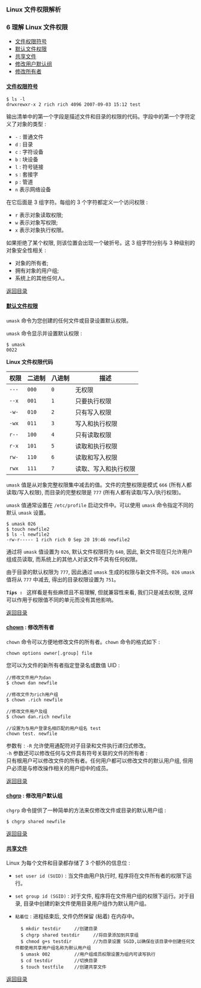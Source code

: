 ### Linux 文件权限解析

### 6 理解 Linux 文件权限

- [文件权限符号](#文件权限符号)
- [默认文件权限](#默认文件权限)
- [共享文件](#共享文件)
- [修改用户默认组](#chgrp)
- [修改所有者](#chown) 


#### [文件权限符号](id:文件权限符号)

    $ ls -l
    drwxrewxr-x 2 rich rich 4096 2007-09-03 15:12 test
    
输出清单中的第一个字段是描述文件和目录的权限的代码。字段中的第一个字符定义了对象的类型 : 

- `-` : 普通文件
- `d` : 目录
- `c` : 字符设备
- `b` : 块设备
- `l` : 符号链接
- `s` : 套接字
- `p` : 管道
- `n` 表示网络设备

在它后面是 3 组字符。每组的 3 个字符都定义一个访问权限 : 

- `r` 表示对象读取权限;
- `w` 表示对象写权限;
- `x` 表示对象执行权限。

如果拒绝了某个权限, 则该位置会出现一个破折号。这 3 组字符分别与 3 种级别的对象安全性相关 :   

- 对象的所有者;
- 拥有对象的用户组;
- 系统上的其他任何人。 

[返回目录](#toc)

#### [默认文件权限](id:默认文件权限)

`umask` 命令为您创建的任何文件或目录设置默认权限。  

`umask` 命令显示并设置默认权限 : 

    $ umask
    0022
    
**Linux 文件权限代码**  

权限 | 二进制 | 八进制 | 描述
----|---|---|---
`---` | `000` | `0` | 无权限
`--x` | `001` | `1` | 只要执行权限
`-w-` | `010` | `2` | 只有写入权限
`-wx` | `011` | `3` | 写入和执行权限
`r--` | `100` | `4` | 只有读取权限
`r-x` | `101` | `5` | 读取和执行权限
`rw-` | `110` | `6` | 读取和写入权限
`rwx` | `111` | `7` | 读取、写入和执行权限

`umask` 值是从对象完整权限集中减去的值。文件的完整权限是模式 `666` (所有人都读取/写入权限), 而目录的完整权限是 `777` (所有人都有读取/写入/执行权限)。  

`umask` 值通常设置在 `/etc/profile` 启动文件中。可以使用 `umask` 命令指定不同的默认 `umask` 设置。

    $ umask 026
    $ touch newfile2
    $ ls -l newfile2
    -rw-r----- 1 rich rich 0 Sep 20 19:46 newfile2
通过将 `umask` 值设置为 `026`, 默认文件权限将为 `640`, 因此, 新文件现在只允许用户组成员读取, 而系统上的其他人对该文件不具有任何权限。

由于目录的默认权限为 `777`, 因此通过 `umask` 生成的权限与新文件不同。`026` `umask` 值将从 `777` 中减去, 得出的目录权限设置为 `751`。

**`Tips : `** 这样看是有些麻烦且不易理解, 但就兼容性来看, 我们只是减去权限, 这样可以作用于权限值不同的单元而没有其他影响。

[返回目录](#toc)


#### [chown](id:chown) : 修改所有者 

`chown` 命令可以方便地修改文件的所有者。`chown` 命令的格式如下 : 

    chown options owner[.group] file
您可以为文件的新所有者指定登录名或数值 UID : 

    //修改文件用户为dan
    $ chown dan newfile
    
    //修改文件为rich用户组
    $ chown .rich newfile
    
    //修改文件用户及组
    $ chown dan.rich newfile
    
    //设置为与用户登录名相匹配的用户组名 test
    chown test. newfile
参数有 : `-R` 允许使用通配符对子目录和文件执行递归式修改。  
`-h` 参数还可以修改任何与文件具有符号关联的文件的所有者 :   
    只有根用户可以修改文件的所有者。任何用户都可以修改文件的默认用户组, 但用户必须是与修改操作相关的用户组中的成员。


[返回目录](#toc)


#### [chgrp](id:chgrp) : 修改用户默认组

`chgrp` 命令提供了一种简单的方法来仅修改文件或目录的默认用户组 :  

    $ chgrp shared newfile
    
[返回目录](#toc)

####  [共享文件](id:共享文件)
Linux 为每个文件和目录都存储了 3 个额外的信息位 : 

- `set user id (SUID)` : 当文件由用户执行时, 程序将在文件所有者的权限下运行。
- `set group id (SGID)` : 对于文件, 程序将在文件用户组的权限下运行。对于目录, 目录中创建的新文件使用目录用户组作为默认用户组。
- `粘着位` : 进程结束后, 文件仍然保留 (粘着) 在内存中。

        $ mkdir testdir     //创建目录
        $ chgrp shared testdir     //将目录添加到共享组
        $ chmod g+s testdir        //为目录设置 SGID,以确保在该目录中创建任何文件都使用共享用户组名称为默认用户组
        $ umask 002         //用户组成员权限设置为组内可读写执行
        $ cd testdir        //切换目录
        $ touch testfile    //创建共享文件

[返回目录](#toc)

